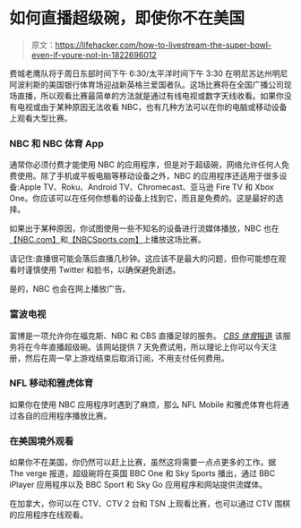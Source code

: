 # 如何直播超级碗，即使你不在美国

> 原文：<https://lifehacker.com/how-to-livestream-the-super-bowl-even-if-youre-not-in-1822696012>

费城老鹰队将于周日东部时间下午 6:30/太平洋时间下午 3:30 在明尼苏达州明尼阿波利斯的美国银行体育场迎战新英格兰爱国者队。这场比赛将在全国广播公司现场直播，所以观看比赛最简单的方法就是通过有线电视或数字天线收看。如果你没有电视或由于某种原因无法收看 NBC，也有几种方法可以在你的电脑或移动设备上观看大型比赛。



### NBC 和 NBC 体育 App

通常你必须付费才能使用 NBC 的应用程序，但是对于超级碗，网络允许任何人免费使用。除了手机或平板电脑等移动设备之外，NBC 的应用程序还适用于很多设备:Apple TV、Roku、Android TV、Chromecast、亚马逊 Fire TV 和 Xbox One。你应该可以在任何你想看的设备上找到它，而且是免费的。这是最好的选择。

如果出于某种原因，你试图使用一些不知名的设备进行流媒体播放，NBC 也在[【NBC.com】](http://NBC.com)和[【NBCSports.com】](http://NBCSports.com)上播放这场比赛。

请记住:直播很可能会落后直播几秒钟。这应该不是最大的问题，但你可能想在观看时谨慎使用 Twitter 和脸书，以确保避免剧透。

是的，NBC 也会在网上播放广告。

### 富波电视

富博是一项允许你在福克斯、NBC 和 CBS 直播足球的服务。 [*CBS 体育*报道](https://www.cbssports.com/nfl/news/super-bowl-2018-live-stream-how-to-watch-eagles-patriots-on-apple-tv-other-devices/) 该服务将在今年直播超级碗。该网站提供 7 天免费试用，所以理论上你可以今天注册，然后在周一早上游戏结束后取消订阅，不用支付任何费用。

### NFL 移动和雅虎体育

如果你在使用 NBC 应用程序时遇到了麻烦，那么 NFL Mobile 和雅虎体育也将通过各自的应用程序播放比赛。

### 在美国境外观看

如果你不在美国，你仍然可以赶上比赛，虽然这将需要一点点更多的工作。据 The verge 报道，超级碗将在英国 BBC One 和 Sky Sports 播出，通过 BBC iPlayer 应用程序以及 BBC Sport 和 Sky Go 应用程序和网站提供流媒体。

在加拿大，你可以在 CTV、CTV 2 台和 TSN 上观看比赛，也可以通过 CTV 围棋的应用程序在线观看。